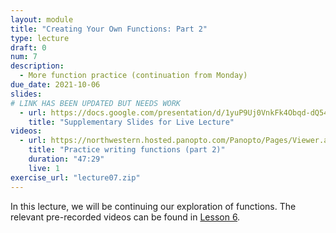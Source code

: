 ```yaml
---
layout: module
title: "Creating Your Own Functions: Part 2"
type: lecture
draft: 0
num: 7
description:
  - More function practice (continuation from Monday)
due_date: 2021-10-06
slides:
# LINK HAS BEEN UPDATED BUT NEEDS WORK
  - url: https://docs.google.com/presentation/d/1yuP9Uj0VnkFk4Obqd-dQ54jmO293Lt7QBvUdg7T76Ek/edit?usp=sharing
    title: "Supplementary Slides for Live Lecture"
videos:
  - url: https://northwestern.hosted.panopto.com/Panopto/Pages/Viewer.aspx?id=166f8138-e1ed-4b61-b995-adb900f73b3f
    title: "Practice writing functions (part 2)"
    duration: "47:29"
    live: 1
exercise_url: "lecture07.zip"
---
```


In this lecture, we will be continuing our exploration of functions. The relevant pre-recorded videos can be found in [Lesson 6](week03-lecture01).
